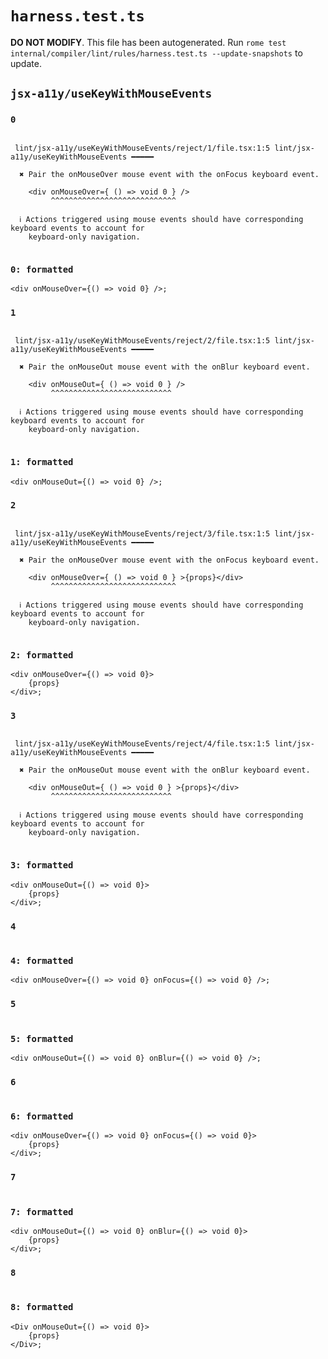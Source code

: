 # `harness.test.ts`

**DO NOT MODIFY**. This file has been autogenerated. Run `rome test internal/compiler/lint/rules/harness.test.ts --update-snapshots` to update.

## `jsx-a11y/useKeyWithMouseEvents`

### `0`

```

 lint/jsx-a11y/useKeyWithMouseEvents/reject/1/file.tsx:1:5 lint/jsx-a11y/useKeyWithMouseEvents ━━━━━

  ✖ Pair the onMouseOver mouse event with the onFocus keyboard event.

    <div onMouseOver={ () => void 0 } />
         ^^^^^^^^^^^^^^^^^^^^^^^^^^^^

  ℹ Actions triggered using mouse events should have corresponding keyboard events to account for
    keyboard-only navigation.


```

### `0: formatted`

```tsx
<div onMouseOver={() => void 0} />;

```

### `1`

```

 lint/jsx-a11y/useKeyWithMouseEvents/reject/2/file.tsx:1:5 lint/jsx-a11y/useKeyWithMouseEvents ━━━━━

  ✖ Pair the onMouseOut mouse event with the onBlur keyboard event.

    <div onMouseOut={ () => void 0 } />
         ^^^^^^^^^^^^^^^^^^^^^^^^^^^

  ℹ Actions triggered using mouse events should have corresponding keyboard events to account for
    keyboard-only navigation.


```

### `1: formatted`

```tsx
<div onMouseOut={() => void 0} />;

```

### `2`

```

 lint/jsx-a11y/useKeyWithMouseEvents/reject/3/file.tsx:1:5 lint/jsx-a11y/useKeyWithMouseEvents ━━━━━

  ✖ Pair the onMouseOver mouse event with the onFocus keyboard event.

    <div onMouseOver={ () => void 0 } >{props}</div>
         ^^^^^^^^^^^^^^^^^^^^^^^^^^^^

  ℹ Actions triggered using mouse events should have corresponding keyboard events to account for
    keyboard-only navigation.


```

### `2: formatted`

```tsx
<div onMouseOver={() => void 0}>
	{props}
</div>;

```

### `3`

```

 lint/jsx-a11y/useKeyWithMouseEvents/reject/4/file.tsx:1:5 lint/jsx-a11y/useKeyWithMouseEvents ━━━━━

  ✖ Pair the onMouseOut mouse event with the onBlur keyboard event.

    <div onMouseOut={ () => void 0 } >{props}</div>
         ^^^^^^^^^^^^^^^^^^^^^^^^^^^

  ℹ Actions triggered using mouse events should have corresponding keyboard events to account for
    keyboard-only navigation.


```

### `3: formatted`

```tsx
<div onMouseOut={() => void 0}>
	{props}
</div>;

```

### `4`

```

```

### `4: formatted`

```tsx
<div onMouseOver={() => void 0} onFocus={() => void 0} />;

```

### `5`

```

```

### `5: formatted`

```tsx
<div onMouseOut={() => void 0} onBlur={() => void 0} />;

```

### `6`

```

```

### `6: formatted`

```tsx
<div onMouseOver={() => void 0} onFocus={() => void 0}>
	{props}
</div>;

```

### `7`

```

```

### `7: formatted`

```tsx
<div onMouseOut={() => void 0} onBlur={() => void 0}>
	{props}
</div>;

```

### `8`

```

```

### `8: formatted`

```tsx
<Div onMouseOut={() => void 0}>
	{props}
</Div>;

```
